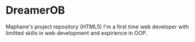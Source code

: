 # DreamerOB
Maphane's project repository (HTML5)
I'm a first time web developer with limitted skills in web development and expirience in OOP. 
